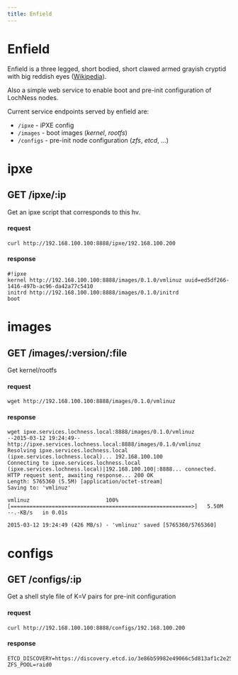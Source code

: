```yaml
---
title: Enfield
---
```


# Enfield

Enfield is a three legged, short bodied, short clawed armed grayish cryptid with
big reddish eyes ([Wikipedia](http://en.wikipedia.org/wiki/Enfield_Monster)).

Also a simple web service to enable boot and pre-init configuration of LochNess
nodes.

Current service endpoints served by enfield are:

 - `/ipxe` - iPXE config
 - `/images` - boot images (_kernel_, _rootfs_)
 - `/configs` - pre-init node configuration (_zfs_, _etcd_, ...)

# ipxe

## GET /ipxe/:ip

Get an ipxe script that corresponds to this hv.

#### request

    curl http://192.168.100.100:8888/ipxe/192.168.100.200

#### response

    #!ipxe
    kernel http://192.168.100.100:8888/images/0.1.0/vmlinuz uuid=ed5df266-1416-497b-ac96-da42a77c5410
    initrd http://192.168.100.100:8888/images/0.1.0/initrd
    boot

# images

## GET /images/:version/:file

Get kernel/rootfs

#### request

    wget http://192.168.100.100:8888/images/0.1.0/vmlinuz

#### response

    wget ipxe.services.lochness.local:8888/images/0.1.0/vmlinuz
    --2015-03-12 19:24:49--  http://ipxe.services.lochness.local:8888/images/0.1.0/vmlinuz
    Resolving ipxe.services.lochness.local (ipxe.services.lochness.local)... 192.168.100.100
    Connecting to ipxe.services.lochness.local (ipxe.services.lochness.local)|192.168.100.100|:8888... connected.
    HTTP request sent, awaiting response... 200 OK
    Length: 5765360 (5.5M) [application/octet-stream]
    Saving to: 'vmlinuz'

    vmlinuz                        100%[=========================================================>]   5.50M  --.-KB/s   in 0.01s

    2015-03-12 19:24:49 (426 MB/s) - 'vmlinuz' saved [5765360/5765360]

# configs

## GET /configs/:ip

Get a shell style file of K=V pairs for pre-init configuration

#### request

    curl http://192.168.100.100:8888/configs/192.168.100.200

#### response

    ETCD_DISCOVERY=https://discovery.etcd.io/3e86b59982e49066c5d813af1c2e2579cbf573de
    ZFS_POOL=raid0
